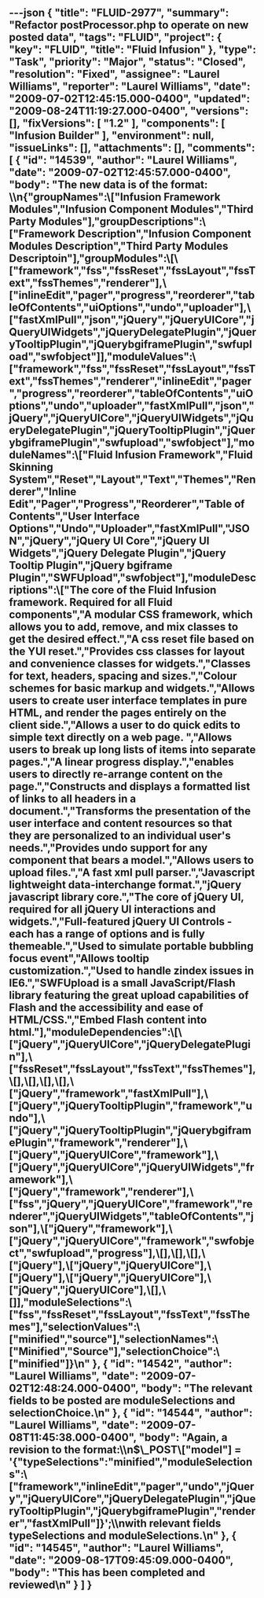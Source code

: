 ---json
{
  "title": "FLUID-2977",
  "summary": "Refactor postProcessor.php to operate on new posted data",
  "tags": "FLUID",
  "project": {
    "key": "FLUID",
    "title": "Fluid Infusion"
  },
  "type": "Task",
  "priority": "Major",
  "status": "Closed",
  "resolution": "Fixed",
  "assignee": "Laurel Williams",
  "reporter": "Laurel Williams",
  "date": "2009-07-02T12:45:15.000-0400",
  "updated": "2009-08-24T11:19:27.000-0400",
  "versions": [],
  "fixVersions": [
    "1.2"
  ],
  "components": [
    "Infusion Builder"
  ],
  "environment": null,
  "issueLinks": [],
  "attachments": [],
  "comments": [
    {
      "id": "14539",
      "author": "Laurel Williams",
      "date": "2009-07-02T12:45:57.000-0400",
      "body": "The new data is of the format: \\\n{\"groupNames\":\\[\"Infusion Framework Modules\",\"Infusion Component Modules\",\"Third Party Modules\"],\"groupDescriptions\":\\[\"Framework Description\",\"Infusion Component Modules Description\",\"Third Party Modules Descriptoin\"],\"groupModules\":\\[\\[\"framework\",\"fss\",\"fssReset\",\"fssLayout\",\"fssText\",\"fssThemes\",\"renderer\"],\\[\"inlineEdit\",\"pager\",\"progress\",\"reorderer\",\"tableOfContents\",\"uiOptions\",\"undo\",\"uploader\"],\\[\"fastXmlPull\",\"json\",\"jQuery\",\"jQueryUICore\",\"jQueryUIWidgets\",\"jQueryDelegatePlugin\",\"jQueryTooltipPlugin\",\"jQuerybgiframePlugin\",\"swfupload\",\"swfobject\"]],\"moduleValues\":\\[\"framework\",\"fss\",\"fssReset\",\"fssLayout\",\"fssText\",\"fssThemes\",\"renderer\",\"inlineEdit\",\"pager\",\"progress\",\"reorderer\",\"tableOfContents\",\"uiOptions\",\"undo\",\"uploader\",\"fastXmlPull\",\"json\",\"jQuery\",\"jQueryUICore\",\"jQueryUIWidgets\",\"jQueryDelegatePlugin\",\"jQueryTooltipPlugin\",\"jQuerybgiframePlugin\",\"swfupload\",\"swfobject\"],\"moduleNames\":\\[\"Fluid Infusion Framework\",\"Fluid Skinning System\",\"Reset\",\"Layout\",\"Text\",\"Themes\",\"Renderer\",\"Inline Edit\",\"Pager\",\"Progress\",\"Reorderer\",\"Table of Contents\",\"User Interface Options\",\"Undo\",\"Uploader\",\"fastXmlPull\",\"JSON\",\"jQuery\",\"jQuery UI Core\",\"jQuery UI Widgets\",\"jQuery Delegate Plugin\",\"jQuery Tooltip Plugin\",\"jQuery bgiframe Plugin\",\"SWFUpload\",\"swfobject\"],\"moduleDescriptions\":\\[\"The core of the Fluid Infusion framework. Required for all Fluid components\",\"A modular CSS framework, which allows you to add, remove, and mix classes to get the desired effect.\",\"A css reset file based on the YUI reset.\",\"Provides css classes for layout and convenience classes for widgets.\",\"Classes for text, headers, spacing and sizes.\",\"Colour schemes for basic markup and widgets.\",\"Allows users to create user interface templates in pure HTML, and render the pages entirely on the client side.\",\"Allows a user to do quick edits to simple text directly on a web page. \",\"Allows users to break up long lists of items into separate pages.\",\"A linear progress display.\",\"enables users to directly re-arrange content on the page.\",\"Constructs and displays a formatted list of links to all headers in a document.\",\"Transforms the presentation of the user interface and content resources so that they are personalized to an individual user's needs.\",\"Provides undo support for any component that bears a model.\",\"Allows users to upload files.\",\"A fast xml pull parser.\",\"Javascript lightweight data-interchange format.\",\"jQuery javascript library core.\",\"The core of jQuery UI, required for all jQuery UI interactions and widgets.\",\"Full-featured jQuery UI Controls - each has a range of options and is fully themeable.\",\"Used to simulate portable bubbling focus event\",\"Allows tooltip customization.\",\"Used to handle zindex issues in IE6.\",\"SWFUpload is a small JavaScript/Flash library featuring the great upload capabilities of Flash and the accessibility and ease of HTML/CSS.\",\"Embed Flash content into html.\"],\"moduleDependencies\":\\[\\[\"jQuery\",\"jQueryUICore\",\"jQueryDelegatePlugin\"],\\[\"fssReset\",\"fssLayout\",\"fssText\",\"fssThemes\"],\\[],\\[],\\[],\\[],\\[\"jQuery\",\"framework\",\"fastXmlPull\"],\\[\"jQuery\",\"jQueryTooltipPlugin\",\"framework\",\"undo\"],\\[\"jQuery\",\"jQueryTooltipPlugin\",\"jQuerybgiframePlugin\",\"framework\",\"renderer\"],\\[\"jQuery\",\"jQueryUICore\",\"framework\"],\\[\"jQuery\",\"jQueryUICore\",\"jQueryUIWidgets\",\"framework\"],\\[\"jQuery\",\"framework\",\"renderer\"],\\[\"fss\",\"jQuery\",\"jQueryUICore\",\"framework\",\"renderer\",\"jQueryUIWidgets\",\"tableOfContents\",\"json\"],\\[\"jQuery\",\"framework\"],\\[\"jQuery\",\"jQueryUICore\",\"framework\",\"swfobject\",\"swfupload\",\"progress\"],\\[],\\[],\\[],\\[\"jQuery\"],\\[\"jQuery\",\"jQueryUICore\"],\\[\"jQuery\"],\\[\"jQuery\",\"jQueryUICore\"],\\[\"jQuery\",\"jQueryUICore\"],\\[],\\[]],\"moduleSelections\":\\[\"fss\",\"fssReset\",\"fssLayout\",\"fssText\",\"fssThemes\"],\"selectionValues\":\\[\"minified\",\"source\"],\"selectionNames\":\\[\"Minified\",\"Source\"],\"selectionChoice\":\\[\"minified\"]}\n"
    },
    {
      "id": "14542",
      "author": "Laurel Williams",
      "date": "2009-07-02T12:48:24.000-0400",
      "body": "The relevant fields to be posted are moduleSelections and selectionChoice.\n"
    },
    {
      "id": "14544",
      "author": "Laurel Williams",
      "date": "2009-07-08T11:45:38.000-0400",
      "body": "Again, a revision to the format:\\\n$\\_POST\\[\"model\"] = '{\"typeSelections\":\"minified\",\"moduleSelections\":\\[\"framework\",\"inlineEdit\",\"pager\",\"undo\",\"jQuery\",\"jQueryUICore\",\"jQueryDelegatePlugin\",\"jQueryTooltipPlugin\",\"jQuerybgiframePlugin\",\"renderer\",\"fastXmlPull\"]}';\\\nwith relevant fields typeSelections and moduleSelections.\n"
    },
    {
      "id": "14545",
      "author": "Laurel Williams",
      "date": "2009-08-17T09:45:09.000-0400",
      "body": "This has been completed and reviewed\n"
    }
  ]
}
---

        